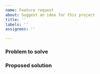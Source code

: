 ```yaml
---
name: Feature request
about: Suggest an idea for this project
title: ''
labels: ''
assignees: ''

---
```


### Problem to solve

### Proposed solution
